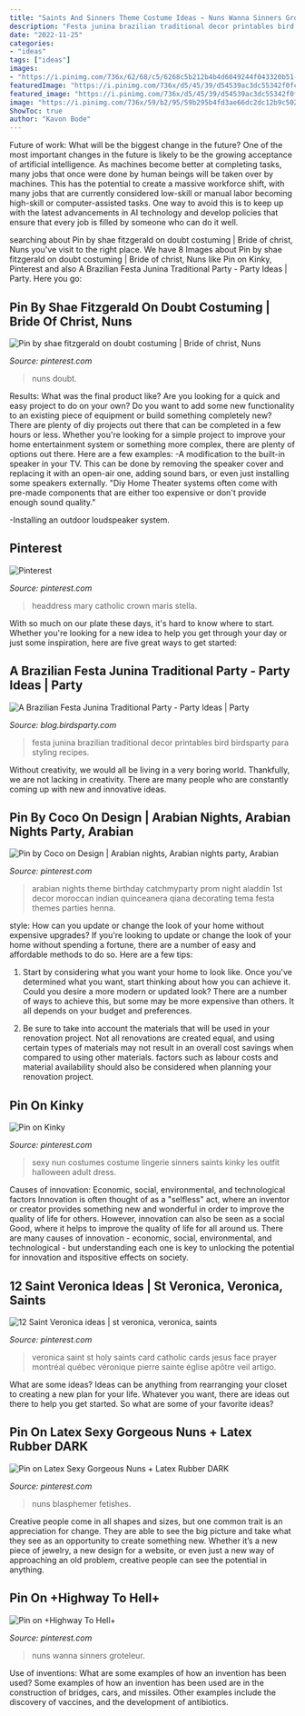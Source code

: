 ```yaml
---
title: "Saints And Sinners Theme Costume Ideas ~ Nuns Wanna Sinners Groteleur"
description: "Festa junina brazilian traditional decor printables bird birdsparty para styling recipes"
date: "2022-11-25"
categories:
- "ideas"
tags: ["ideas"]
images:
- "https://i.pinimg.com/736x/62/68/c5/6268c5b212b4b4d6049244f043320b51--latex-hood-sexy-latex.jpg"
featuredImage: "https://i.pinimg.com/736x/d5/45/39/d54539ac3dc55342f0fc9cf5bd9c5a82--darkness-falls-halloween-ideas.jpg"
featured_image: "https://i.pinimg.com/736x/d5/45/39/d54539ac3dc55342f0fc9cf5bd9c5a82--darkness-falls-halloween-ideas.jpg"
image: "https://i.pinimg.com/736x/59/b2/95/59b295b4fd3ae66dc2dc12b9c5025e85.jpg"
ShowToc: true
author: "Kavon Bode"
---
```



Future of work: What will be the biggest change in the future?
One of the most important changes in the future is likely to be the growing acceptance of artificial intelligence. As machines become better at completing tasks, many jobs that once were done by human beings will be taken over by machines. This has the potential to create a massive workforce shift, with many jobs that are currently considered low-skill or manual labor becoming high-skill or computer-assisted tasks. One way to avoid this is to keep up with the latest advancements in AI technology and develop policies that ensure that every job is filled by someone who can do it well.

	

		
searching about Pin by shae fitzgerald on doubt costuming | Bride of christ, Nuns you've visit to the right place. We have 8 Images about Pin by shae fitzgerald on doubt costuming | Bride of christ, Nuns like Pin on Kinky, Pinterest and also A Brazilian Festa Junina Traditional Party - Party Ideas | Party. Here you go:
		
    
## Pin By Shae Fitzgerald On Doubt Costuming | Bride Of Christ, Nuns

<img loading=lazy src="https://i.pinimg.com/736x/59/b2/95/59b295b4fd3ae66dc2dc12b9c5025e85.jpg" onerror="this.onerror=null;this.src='https://tse3.mm.bing.net/th?id=OIP.4e5GClHK3s3f_gjx-h85twAAAA&amp;pid=15.1';" alt="Pin by shae fitzgerald on doubt costuming | Bride of christ, Nuns">

_Source: pinterest.com_

>nuns doubt. 

	

Results: What was the final product like?
Are you looking for a quick and easy project to do on your own? Do you want to add some new functionality to an existing piece of equipment or build something completely new? There are plenty of diy projects out there that can be completed in a few hours or less. Whether you're looking for a simple project to improve your home entertainment system or something more complex, there are plenty of options out there. Here are a few examples: 
-A modification to the built-in speaker in your TV. This can be done by removing the speaker cover and replacing it with an open-air one, adding sound bars, or even just installing some speakers externally.
"Diy Home Theater systems often come with pre-made components that are either too expensive or don't provide enough sound quality."

-Installing an outdoor loudspeaker system.

    
## Pinterest

<img loading=lazy src="https://i.pinimg.com/originals/78/5f/75/785f75df4ea9c81c3f07cfb92fd1a74c.jpg" onerror="this.onerror=null;this.src='https://tse2.mm.bing.net/th?id=OIP.0356UQI801WgDx_V20CZAQHaKD&amp;pid=15.1';" alt="Pinterest">

_Source: pinterest.com_

>headdress mary catholic crown maris stella. 

	

With so much on our plate these days, it's hard to know where to start. Whether you're looking for a new idea to help you get through your day or just some inspiration, here are five great ways to get started: 

    
## A Brazilian Festa Junina Traditional Party - Party Ideas | Party

<img loading=lazy src="http://3.bp.blogspot.com/-yi-Ar4ARU6I/UZsiKw2hdpI/AAAAAAAASG0/OQWoeoSXm0E/s1600/festa-junina-party-printables-ideas-brazilian-brazil3.png" onerror="this.onerror=null;this.src='https://tse1.mm.bing.net/th?id=OIP.u_SWvuDra2HmdqMPPaqIFAHaJ3&amp;pid=15.1';" alt="A Brazilian Festa Junina Traditional Party - Party Ideas | Party">

_Source: blog.birdsparty.com_

>festa junina brazilian traditional decor printables bird birdsparty para styling recipes. 

	

Without creativity, we would all be living in a very boring world. Thankfully, we are not lacking in creativity. There are many people who are constantly coming up with new and innovative ideas.

    
## Pin By Coco On Design | Arabian Nights, Arabian Nights Party, Arabian

<img loading=lazy src="https://i.pinimg.com/originals/5e/6d/d1/5e6dd16c9f6dbad354284a06358510d8.jpg" onerror="this.onerror=null;this.src='https://tse3.mm.bing.net/th?id=OIP.jUFGY3zPwx7NfRoTFWFEZwHaHa&amp;pid=15.1';" alt="Pin by Coco on Design | Arabian nights, Arabian nights party, Arabian">

_Source: pinterest.com_

>arabian nights theme birthday catchmyparty prom night aladdin 1st decor moroccan indian quinceanera qiana decorating tema festa themes parties henna. 

	

style: How can you update or change the look of your home without expensive upgrades?
If you're looking to update or change the look of your home without spending a fortune, there are a number of easy and affordable methods to do so. Here are a few tips: 
1. Start by considering what you want your home to look like. Once you've determined what you want, start thinking about how you can achieve it. Could you desire a more modern or updated look? There are a number of ways to achieve this, but some may be more expensive than others. It all depends on your budget and preferences. 

2. Be sure to take into account the materials that will be used in your renovation project. Not all renovations are created equal, and using certain types of materials may not result in an overall cost savings when compared to using other materials. factors such as labour costs and material availability should also be considered when planning your renovation project.

    
## Pin On Kinky

<img loading=lazy src="https://i.pinimg.com/originals/46/13/17/46131794a8550ec698d1006634de3908.jpg" onerror="this.onerror=null;this.src='https://tse4.mm.bing.net/th?id=OIP.8mgpM7Ph-pd3PQ_2OeYkywHaLH&amp;pid=15.1';" alt="Pin on Kinky">

_Source: pinterest.com_

>sexy nun costumes costume lingerie sinners saints kinky les outfit halloween adult dress. 

	

Causes of innovation: Economic, social, environmental, and technological factors
Innovation is often thought of as a "selfless" act, where an inventor or creator provides something new and wonderful in order to improve the quality of life for others. However, innovation can also be seen as a social Good, where it helps to improve the quality of life for all around us. There are many causes of innovation - economic, social, environmental, and technological - but understanding each one is key to unlocking the potential for innovation and itspositive effects on society.

    
## 12 Saint Veronica Ideas | St Veronica, Veronica, Saints

<img loading=lazy src="https://i.pinimg.com/236x/07/71/66/077166a99109ccf8a3b823d603e2b96b--vintage-holy-cards-prayer-cards.jpg" onerror="this.onerror=null;this.src='https://tse1.mm.bing.net/th?id=OIP.t_7Ht4ozBk9PPk-rmy3QbQAAAA&amp;pid=15.1';" alt="12 Saint Veronica ideas | st veronica, veronica, saints">

_Source: pinterest.com_

>veronica saint st holy saints card catholic cards jesus face prayer montréal québec véronique pierre sainte église apôtre veil artigo. 

	

What are some ideas?
Ideas can be anything from rearranging your closet to creating a new plan for your life. Whatever you want, there are ideas out there to help you get started. So what are some of your favorite ideas?

    
## Pin On Latex Sexy Gorgeous Nuns + Latex Rubber DARK

<img loading=lazy src="https://i.pinimg.com/736x/62/68/c5/6268c5b212b4b4d6049244f043320b51--latex-hood-sexy-latex.jpg" onerror="this.onerror=null;this.src='https://tse3.mm.bing.net/th?id=OIP.D7OOCvKxqsXmiuhhARIj5gHaLI&amp;pid=15.1';" alt="Pin on Latex Sexy Gorgeous Nuns + Latex Rubber DARK">

_Source: pinterest.com_

>nuns blasphemer fetishes. 

	

Creative people come in all shapes and sizes, but one common trait is an appreciation for change. They are able to see the big picture and take what they see as an opportunity to create something new. Whether it’s a new piece of jewelry, a new design for a website, or even just a new way of approaching an old problem, creative people can see the potential in anything.

    
## Pin On +Highway To Hell+

<img loading=lazy src="https://i.pinimg.com/736x/d5/45/39/d54539ac3dc55342f0fc9cf5bd9c5a82--darkness-falls-halloween-ideas.jpg" onerror="this.onerror=null;this.src='https://tse1.mm.bing.net/th?id=OIP.6v5m8-h_ouKKIJ_MYRqqxQHaLH&amp;pid=15.1';" alt="Pin on +Highway To Hell+">

_Source: pinterest.com_

>nuns wanna sinners groteleur. 

	

Use of inventions: What are some examples of how an invention has been used?
Some examples of how an invention has been used are in the construction of bridges, cars, and missiles. Other examples include the discovery of vaccines, and the development of antibiotics.

